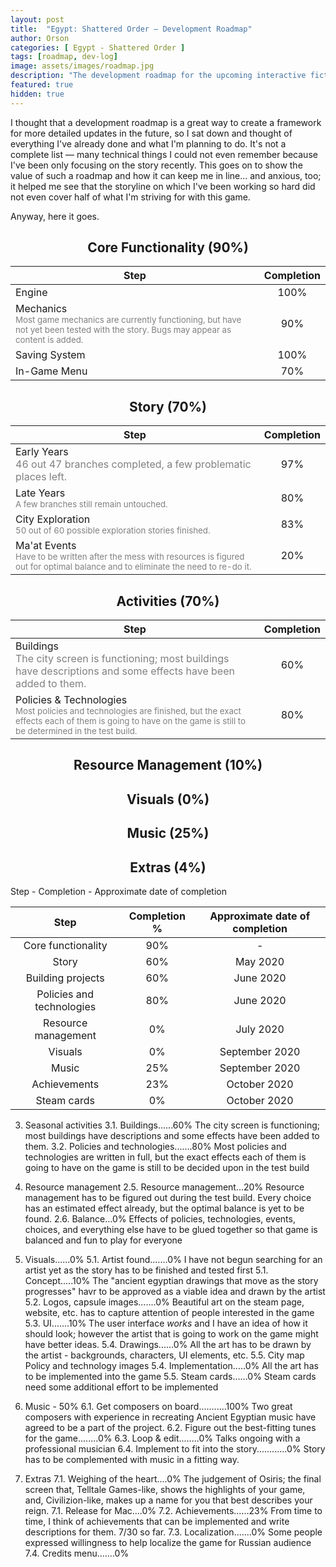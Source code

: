 ```yaml
---
layout: post
title:  "Egypt: Shattered Order — Development Roadmap"
author: Orson
categories: [ Egypt - Shattered Order ]
tags: [roadmap, dev-log]
image: assets/images/roadmap.jpg
description: "The development roadmap for the upcoming interactive fiction/strategy videogame Egypt: Shattered Order"
featured: true
hidden: true
---
```


I thought that a development roadmap is a great way to create a framework for more detailed updates in the future, so I sat down and thought of everything I've already done and what I'm planning to do. It's not a complete list — many technical things I could not even remember because I've been only focusing on the story recently. This goes on to show the value of such a roadmap and how it can keep me in line... and anxious, too; it helped me see that the storyline on which I've been working so hard did not even cover half of what I'm striving for with this game.

Anyway, here it goes.

<center> <h2>Core Functionality (90%)</h2> </center>

| Step 	|  Completion  	|
|--------------------------------------------------------------------------------------------------------------------------------------------------------	|:------------:	|
| Engine 	| 100% 	|
| Mechanics<br><sub><span class="spoiler" style="color:#808080">Most game mechanics are currently functioning, but have not yet been tested with the story. Bugs may appear as content is added.</span></sub> 	| 90% 	|
| Saving System 	| 100% 	|
| In-Game Menu 	| 70% 	|

<center> <h2>Story (70%)</h2> </center>

| Step 	|  Completion  	|
|--------------------------------------------------------------------------------------------------------------------------------------------------------	|:------------:	|
| Early Years<br><span class="spoiler" style="color:#808080">46 out 47 branches completed, a few problematic places left.</span> 	| 97% 	|
| Late Years<br><sub><span class="spoiler" style="color:#808080">A few branches still remain untouched.</span></sub> 	| 80% 	|
| City Exploration<br><sub><span class="spoiler" style="color:#808080">50 out of 60 possible exploration stories finished.</span></sub> 	| 83% 	|
| Ma'at Events<br><sub><span class="spoiler" style="color:#808080">Have to be written after the mess with resources is figured out for optimal balance and to eliminate the need to re-do it.</span></sub> 	| 20% 	|

<center> <h2>Activities (70%)</h2> </center>

| Step 	|  Completion  	|
|--------------------------------------------------------------------------------------------------------------------------------------------------------	|:------------:	|
| Buildings<br><span class="spoiler" style="color:#808080">The city screen is functioning; most buildings have descriptions and some effects have been added to them.</span> 	| 60% 	|
| Policies & Technologies<br><sub><span class="spoiler" style="color:#808080">Most policies and technologies are finished, but the exact effects each of them is going to have on the game is still to be determined in the test build.</span></sub> 	| 80% 	|

<center> <h2>Resource Management (10%)</h2> </center>

<center> <h2>Visuals (0%)</h2> </center>

<center> <h2>Music (25%)</h2> </center>

<center> <h2>Extras (4%)</h2> </center>

Step - Completion - Approximate date of completion

|            Step           | Completion % | Approximate date of completion |
|:-------------------------:|:------------:|:------------------------------:|
|     Core functionality    |      90%     |                -               |
|           Story           |      60%     |            May 2020            |
|     Building projects     |      60%     |            June 2020           |
| Policies and technologies |      80%     |            June 2020           |
|    Resource management    |      0%      |            July 2020           |
|          Visuals          |      0%      |         September 2020         |
|           Music           |      25%     |         September 2020         |
|        Achievements       |      23%     |          October 2020          |
|        Steam cards        |      0%      |          October 2020          |

3. Seasonal activities
3.1. Buildings......60%
The city screen is functioning; most buildings have descriptions and some effects have been added to them.
3.2. Policies and technologies.......80%
Most policies and technologies are written in full, but the exact effects each of them is going to have on the game is still to be decided upon in the test build

4. Resource management
2.5. Resource management...20%
Resource management has to be figured out during the test build. Every choice has an estimated effect already, but the optimal balance is yet to be found.
2.6. Balance...0%
Effects of policies, technologies, events, choices, and everything else have to be glued together so that game is balanced and fun to play for everyone

5. Visuals......0%
5.1. Artist found.......0%
I have not begun searching for an artist yet as the story has to be finished and tested first
5.1. Concept.....10%
The "ancient egyptian drawings that move as the story progresses" havr to be approved as a viable idea and drawn by the artist
5.2. Logos, capsule images.......0%
Beautiful art on the steam page, website, etc. has to capture attention of people interested in the game
5.3. UI.......10%
The user interface *works* and I have an idea of how it should look; however the artist that is going to work on the game might have better ideas.
5.4. Drawings......0%
All the art has to be drawn by the artist - backgrounds, characters, UI elements, etc.
5.5. City map
Policy and technology images
5.4. Implementation.....0%
All the art has to be implemented into the game
5.5. Steam cards......0%
Steam cards need some additional effort to be implemented

6. Music - 50%
6.1. Get composers on board...........100%
Two great composers with experience in recreating Ancient Egyptian music have agreed to be a part of the project.
6.2. Figure out the best-fitting tunes for the game........0%
6.3. Loop & edit........0%
Talks ongoing with a professional musician
6.4. Implement to fit into the story............0%
Story has to be complemented with music in a fitting way.

7. Extras
7.1. Weighing of the heart....0%
The judgement of Osiris; the final screen that, Telltale Games-like, shows the highlights of your game, and, Civilizion-like, makes up a name for you that best describes your reign. 
7.1. Release for Mac....0%
7.2. Achievements......23%
From time to time, I think of achievements that can be implemented and write descriptions for them. 7/30 so far.
7.3. Localization.......0%
Some people expressed willingness to help localize the game for Russian audience
7.4. Credits menu.......0%
